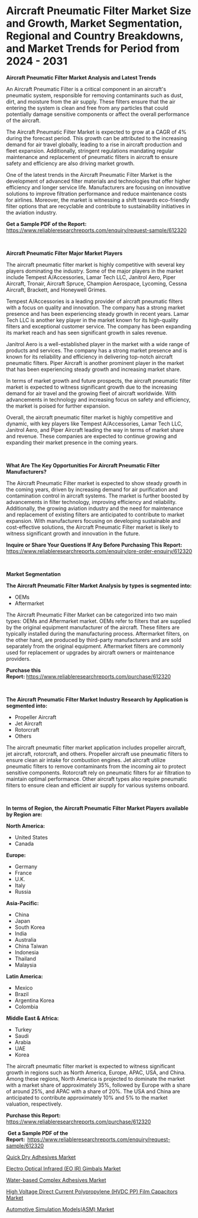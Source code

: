 <p><h1>Aircraft Pneumatic Filter Market Size and Growth, Market Segmentation, Regional and Country Breakdowns, and Market Trends for Period from 2024 -  2031</h1></p><p><strong>Aircraft Pneumatic Filter Market Analysis and Latest Trends</strong></p>
<p><p>An Aircraft Pneumatic Filter is a critical component in an aircraft's pneumatic system, responsible for removing contaminants such as dust, dirt, and moisture from the air supply. These filters ensure that the air entering the system is clean and free from any particles that could potentially damage sensitive components or affect the overall performance of the aircraft.</p><p>The Aircraft Pneumatic Filter Market is expected to grow at a CAGR of 4% during the forecast period. This growth can be attributed to the increasing demand for air travel globally, leading to a rise in aircraft production and fleet expansion. Additionally, stringent regulations mandating regular maintenance and replacement of pneumatic filters in aircraft to ensure safety and efficiency are also driving market growth.</p><p>One of the latest trends in the Aircraft Pneumatic Filter Market is the development of advanced filter materials and technologies that offer higher efficiency and longer service life. Manufacturers are focusing on innovative solutions to improve filtration performance and reduce maintenance costs for airlines. Moreover, the market is witnessing a shift towards eco-friendly filter options that are recyclable and contribute to sustainability initiatives in the aviation industry.</p></p>
<p><strong>Get a Sample PDF of the Report:&nbsp;</strong> <a href="https://www.reliableresearchreports.com/enquiry/request-sample/612320">https://www.reliableresearchreports.com/enquiry/request-sample/612320</a></p>
<p>&nbsp;</p>
<p><strong>Aircraft Pneumatic Filter Major Market Players</strong></p>
<p><p>The aircraft pneumatic filter market is highly competitive with several key players dominating the industry. Some of the major players in the market include Tempest A/Accessories, Lamar Tech LLC, Janitrol Aero, Piper Aircraft, Tronair, Aircraft Spruce, Champion Aerospace, Lycoming, Cessna Aircraft, Brackett, and Honeywell Grimes.</p><p>Tempest A/Accessories is a leading provider of aircraft pneumatic filters with a focus on quality and innovation. The company has a strong market presence and has been experiencing steady growth in recent years. Lamar Tech LLC is another key player in the market known for its high-quality filters and exceptional customer service. The company has been expanding its market reach and has seen significant growth in sales revenue.</p><p>Janitrol Aero is a well-established player in the market with a wide range of products and services. The company has a strong market presence and is known for its reliability and efficiency in delivering top-notch aircraft pneumatic filters. Piper Aircraft is another prominent player in the market that has been experiencing steady growth and increasing market share.</p><p>In terms of market growth and future prospects, the aircraft pneumatic filter market is expected to witness significant growth due to the increasing demand for air travel and the growing fleet of aircraft worldwide. With advancements in technology and increasing focus on safety and efficiency, the market is poised for further expansion.</p><p>Overall, the aircraft pneumatic filter market is highly competitive and dynamic, with key players like Tempest A/Accessories, Lamar Tech LLC, Janitrol Aero, and Piper Aircraft leading the way in terms of market share and revenue. These companies are expected to continue growing and expanding their market presence in the coming years.</p></p>
<p>&nbsp;</p>
<p><strong>What Are The Key Opportunities For Aircraft Pneumatic Filter Manufacturers?</strong></p>
<p><p>The Aircraft Pneumatic Filter market is expected to show steady growth in the coming years, driven by increasing demand for air purification and contamination control in aircraft systems. The market is further boosted by advancements in filter technology, improving efficiency and reliability. Additionally, the growing aviation industry and the need for maintenance and replacement of existing filters are anticipated to contribute to market expansion. With manufacturers focusing on developing sustainable and cost-effective solutions, the Aircraft Pneumatic Filter market is likely to witness significant growth and innovation in the future.</p></p>
<p><strong>Inquire or Share Your Questions If Any Before Purchasing This Report:</strong> <a href="https://www.reliableresearchreports.com/enquiry/pre-order-enquiry/612320">https://www.reliableresearchreports.com/enquiry/pre-order-enquiry/612320</a></p>
<p>&nbsp;</p>
<p><strong>Market Segmentation</strong></p>
<p><strong>The Aircraft Pneumatic Filter Market Analysis by types is segmented into:</strong></p>
<p><ul><li>OEMs</li><li>Aftermarket</li></ul></p>
<p><p>The Aircraft Pneumatic Filter Market can be categorized into two main types: OEMs and Aftermarket market. OEMs refer to filters that are supplied by the original equipment manufacturer of the aircraft. These filters are typically installed during the manufacturing process. Aftermarket filters, on the other hand, are produced by third-party manufacturers and are sold separately from the original equipment. Aftermarket filters are commonly used for replacement or upgrades by aircraft owners or maintenance providers.</p></p>
<p><strong>Purchase this Report:&nbsp;</strong><a href="https://www.reliableresearchreports.com/purchase/612320">https://www.reliableresearchreports.com/purchase/612320</a></p>
<p>&nbsp;</p>
<p><strong>The Aircraft Pneumatic Filter Market Industry Research by Application is segmented into:</strong></p>
<p><ul><li>Propeller Aircraft</li><li>Jet Aircraft</li><li>Rotorcraft</li><li>Others</li></ul></p>
<p><p>The aircraft pneumatic filter market application includes propeller aircraft, jet aircraft, rotorcraft, and others. Propeller aircraft use pneumatic filters to ensure clean air intake for combustion engines. Jet aircraft utilize pneumatic filters to remove contaminants from the incoming air to protect sensitive components. Rotorcraft rely on pneumatic filters for air filtration to maintain optimal performance. Other aircraft types also require pneumatic filters to ensure clean and efficient air supply for various systems onboard.</p></p>
<p>&nbsp;</p>
<p><strong>In terms of Region, the Aircraft Pneumatic Filter Market Players available by Region are:</strong></p>
<p>
    <p> <strong> North America: </strong>
        <ul>
            <li>United States</li>
            <li>Canada</li>
        </ul>
        </p> 
    <p> <strong> Europe: </strong>
        <ul>
            <li>Germany</li>
            <li>France</li>
            <li>U.K.</li>
            <li>Italy</li>
            <li>Russia</li>
        </ul>
        </p> 
    <p> <strong> Asia-Pacific: </strong>
        <ul>
            <li>China</li>
            <li>Japan</li>
            <li>South Korea</li>
            <li>India</li>
            <li>Australia</li>
            <li>China Taiwan</li>
            <li>Indonesia</li>
            <li>Thailand</li>
            <li>Malaysia</li>
        </ul>
        </p> 
    <p> <strong> Latin America: </strong>
        <ul>
            <li>Mexico</li>
            <li>Brazil</li>
            <li>Argentina Korea</li>
            <li>Colombia</li>
        </ul>
        </p> 
    <p> <strong> Middle East & Africa: </strong>
        <ul>
            <li>Turkey</li>
            <li>Saudi</li>
            <li>Arabia</li>
            <li>UAE</li>
            <li>Korea</li>
        </ul>
    </p>
    </p>
<p><p>The aircraft pneumatic filter market is expected to witness significant growth in regions such as North America, Europe, APAC, USA, and China. Among these regions, North America is projected to dominate the market with a market share of approximately 35%, followed by Europe with a share of around 25%, and APAC with a share of 20%. The USA and China are anticipated to contribute approximately 10% and 5% to the market valuation, respectively.</p></p>
<p><strong>Purchase this Report: </strong><a href="https://www.reliableresearchreports.com/purchase/612320">https://www.reliableresearchreports.com/purchase/612320</a></p>
<p>&nbsp;<strong>Get a Sample PDF of the Report:&nbsp;&nbsp;</strong><a href="https://www.reliableresearchreports.com/enquiry/request-sample/612320">https://www.reliableresearchreports.com/enquiry/request-sample/612320</a></p>
<p><strong></strong></p>
<p><p><a href="https://nifty-kite-d51.notion.site/Quick-Dry-Adhesives-Market-Offers-Provide-Insightful-Data-for-the-Time-Period-from-2024-to-2031-and--0c15c68dc9044da89bb0649f939a416d">Quick Dry Adhesives Market</a></p><p><a href="https://view.publitas.com/reportprime-1/electro-optical-infrared-eo-ir-gimbals-market-size-and-growth-market-segmentation-regional-and-country-breakdowns-and-market-trends-for-period-from-2024-2031/">Electro Optical Infrared (EO IR) Gimbals Market</a></p><p><a href="https://five-trouble-98a.notion.site/Water-based-Complex-Adhesives-Market-Offers-Provide-Insightful-Data-for-the-Time-Period-from-2024-to-3e246196391d4911a015f21c7d85855d">Water-based Complex Adhesives Market</a></p><p><a href="https://view.publitas.com/reportprime-1/high-voltage-direct-current-polypropylene-hvdc-pp-film-capacitors-market-challenges-opportunities-and-growth-drivers-and-major-market-players-forecasted-for-period-from-2024-2031/">High Voltage Direct Current Polypropylene (HVDC PP) Film Capacitors Market</a></p><p><a href="https://ivy-potential-64b.notion.site/Automotive-Simulation-Models-ASM-Market-Size-Reflecting-a-Forecast-Till-2031-Market-By-Type-By-Ap-5f439e5c9b144788bb40acee791d5eba">Automotive Simulation Models(ASM) Market</a></p></p>